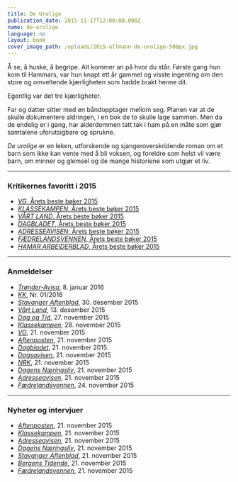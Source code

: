 ```yaml
---
title: De Urolige
publication_date: 2015-11-17T12:00:00.000Z
name: de-urolige
language: no
layout: book
cover_image_path: /uploads/2015-ullmann-de-urolige-500px.jpg
---
```

&Aring; se, &aring; huske, &aring; begripe. Alt kommer an p&aring; hvor du st&aring;r. F&oslash;rste gang hun kom til Hammars, var hun knapt ett &aring;r gammel og visste ingenting om den store og omveltende kj&aelig;rligheten som hadde brakt henne dit.

Egentlig var det tre kj&aelig;rligheter.

Far og datter sitter med en b&aring;ndopptager mellom seg. Planen var at de skulle dokumentere aldringen, i en bok de to skulle lage sammen. Men da de endelig er i gang, har alderdommen tatt tak i ham p&aring; en m&aring;te som gj&oslash;r samtalene uforutsigbare og sprukne.

*De urolige* er en leken, utforskende og sjangeroverskridende roman om et barn som ikke kan vente med &aring; bli voksen, og foreldre som helst vil v&aelig;re barn, om minner og glemsel og de mange historiene som utgj&oslash;r et liv.


---

### Kritikernes favoritt i 2015


* [*VG*, Årets beste bøker 2015](/uploads/VG_12-12-2015_(Best_of_the_year_2015).pdf)
* [*KLASSEKAMPEN*, Årets beste bøker 2015](/uploads/Klassekampen_12-12-2015_(Best_of_the_year_2015).pdf)
* [*VÅRT LAND*, Årets beste bøker 2015](/uploads/Vart_Land_12-12-2015_(Best_of_the_year).pdf)
* [*DAGBLADET*, Årets beste bøker 2015](/uploads/Dagbladet_15-12-2015_(Best_of_the_year_2015).pdf)
* [*ADRESSEAVISEN*, Årets beste bøker 2015](/uploads/Adresseavisen_30-11-2015_(Best_of_the_year).pdf)
* [*FÆDRELANDSVENNEN*, Årets beste bøker 2015](/uploads/faedrelandsvennen_22-12-2015_(Best_of_the_year).pdf)
* [*HAMAR ARBEIDERBLAD*, Årets beste bøker 2015](/uploads/Hamar_Arbeiderblad_17-12-2015_(Best_of_the_year).pdf)

---

### Anmeldelser


* [*Trønder-Avisa*](/uploads/Tronder-Avisa_8-1-2016_(review).pdf), 8. januar 2016
* [*KK*](/uploads/KK_8-1-2016_(review).pdf), Nr. 01/2016
* [*Stavanger Aftenblad*](http://www.aftenbladet.no/kultur/anmeldelser/bokanmeldelser/En-av-arets-beste-utgivelser-3838740.html), 30. desember 2015   
* [*Vårt Land*](http://www.vl.no/kultur/anmeldelse/scener-fra-et-familieliv-1.587753), 13. desember 2015   
* [*Dag og Tid*](/uploads/2015-11-27-dag-og-tid.pdf), 27. november 2015   
* [*Klassekampen*](/uploads/2015-11-28-Klassekampen.pdf), 28. november 2015  
* [*VG*](/uploads/VG_21_11_2015_(review).pdf), 21. november 2015  
* [*Aftenposten*](/uploads/Aftenposten_21_11_2015_(review).pdf), 21. november 2015  
* [*Dagbladet*](/uploads/Dagbladet_21_11_2015_(review).pdf), 21. november 2015  
* [*Dagsavisen*](/uploads/Dagsavisen_21_11_2015_(review).pdf), 21. november 2015  
* [*NRK*](http://www.nrk.no/kultur/bok/bokmelding-av-de-urolige-av-linn-ullmann-1.12664163), 21. november 2015  
* [*Dagens Næringsliv*](/uploads/Dagens_Næringsliv_21_11_2015_(review).pdf), 21. november 2015  
* [*Adresseavisen*](/uploads/Adresseavisen_21_11_2015_(review).pdf), 21. november 2015  
* [*Fædrelandsvennen*](/uploads/Fædrelandsvennen_24_11_2015_(review).pdf), 24. november 2015

---

### Nyheter og intervjuer

* [*Aftenposten*](/uploads/Aftenposten__21_11_2015_(interview).pdf), 21. november 2015  
* [*Klassekampen*](/uploads/Klassekampen_21_11_2015_(interview).pdf), 21. november 2015  
* [*Adresseavisen*](/uploads/Adresseavisen_21_11_2015_(interview).pdf), 21. november 2015  
* [*Dagens Næringsliv*](/uploads/Dagens_Næringsliv_21_11_2015_(interview).pdf), 21. november 2015  
* [*Stavanger Aftenblad*](/uploads/Stavanger_Aftenblad_21_11_2015_(interview).pdf), 21. november 2015  
* [*Bergens Tidende*](/uploads/Bergens_Tidende__21_11_2015_(interview).pdf), 21. november 2015  
* [*Fædrelandsvennen*](/uploads/Fædrelandsvennen_21_11_2015_(interview).pdf), 21. november 2015
